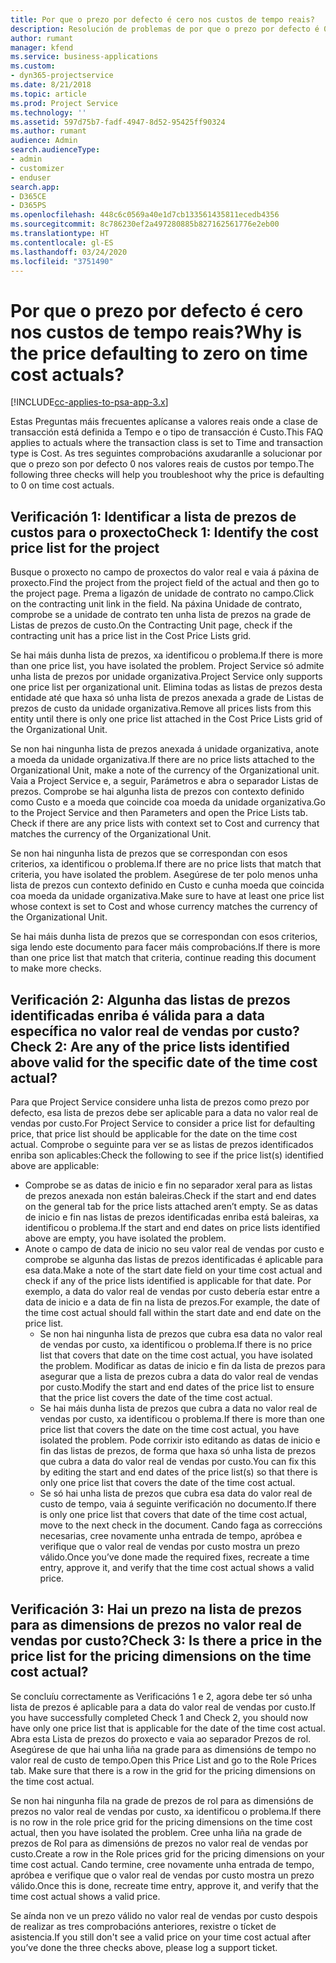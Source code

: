 ```yaml
---
title: Por que o prezo por defecto é cero nos custos de tempo reais?
description: Resolución de problemas de por que o prezo por defecto é 0 nos custos por tempo reais.
author: rumant
manager: kfend
ms.service: business-applications
ms.custom:
- dyn365-projectservice
ms.date: 8/21/2018
ms.topic: article
ms.prod: Project Service
ms.technology: ''
ms.assetid: 597d75b7-fadf-4947-8d52-95425ff90324
ms.author: rumant
audience: Admin
search.audienceType:
- admin
- customizer
- enduser
search.app:
- D365CE
- D365PS
ms.openlocfilehash: 448c6c0569a40e1d7cb133561435811ecedb4356
ms.sourcegitcommit: 8c786230ef2a497280885b827162561776e2eb00
ms.translationtype: HT
ms.contentlocale: gl-ES
ms.lasthandoff: 03/24/2020
ms.locfileid: "3751490"
---
```

# <a name="why-is-the-price-defaulting-to-zero-on-time-cost-actuals"></a><span data-ttu-id="8e4f2-103">Por que o prezo por defecto é cero nos custos de tempo reais?</span><span class="sxs-lookup"><span data-stu-id="8e4f2-103">Why is the price defaulting to zero on time cost actuals?</span></span>

[!INCLUDE[cc-applies-to-psa-app-3.x](../includes/cc-applies-to-psa-app-3x.md)]

<span data-ttu-id="8e4f2-104">Estas Preguntas máis frecuentes aplícanse a valores reais onde a clase de transacción está definida a Tempo e o tipo de transacción é Custo.</span><span class="sxs-lookup"><span data-stu-id="8e4f2-104">This FAQ applies to actuals where the transaction class is set to Time and transaction type is Cost.</span></span> <span data-ttu-id="8e4f2-105">As tres seguintes comprobacións axudaranlle a solucionar por que o prezo son por defecto 0 nos valores reais de custos por tempo.</span><span class="sxs-lookup"><span data-stu-id="8e4f2-105">The following three checks will help you troubleshoot why the price is defaulting to 0 on time cost actuals.</span></span>
 
## <a name="check-1-identify-the-cost-price-list-for-the-project"></a><span data-ttu-id="8e4f2-106">Verificación 1: Identificar a lista de prezos de custos para o proxecto</span><span class="sxs-lookup"><span data-stu-id="8e4f2-106">Check 1: Identify the cost price list for the project</span></span>

<span data-ttu-id="8e4f2-107">Busque o proxecto no campo de proxectos do valor real e vaia á páxina de proxecto.</span><span class="sxs-lookup"><span data-stu-id="8e4f2-107">Find the project from the project field of the actual and then go to the project page.</span></span> <span data-ttu-id="8e4f2-108">Prema a ligazón de unidade de contrato no campo.</span><span class="sxs-lookup"><span data-stu-id="8e4f2-108">Click on the contracting unit link in the field.</span></span> <span data-ttu-id="8e4f2-109">Na páxina Unidade de contrato, comprobe se a unidade de contrato ten unha lista de prezos na grade de Listas de prezos de custo.</span><span class="sxs-lookup"><span data-stu-id="8e4f2-109">On the Contracting Unit page, check if the contracting unit has a price list in the Cost Price Lists grid.</span></span>

<span data-ttu-id="8e4f2-110">Se hai máis dunha lista de prezos, xa identificou o problema.</span><span class="sxs-lookup"><span data-stu-id="8e4f2-110">If there is more than one price list, you have isolated the problem.</span></span> <span data-ttu-id="8e4f2-111">Project Service só admite unha lista de prezos por unidade organizativa.</span><span class="sxs-lookup"><span data-stu-id="8e4f2-111">Project Service only supports one price list per organizational unit.</span></span> <span data-ttu-id="8e4f2-112">Elimina todas as listas de prezos desta entidade até que haxa só unha lista de prezos anexada a grade de Listas de prezos de custo da unidade organizativa.</span><span class="sxs-lookup"><span data-stu-id="8e4f2-112">Remove all prices lists from this entity until there is only one price list attached in the Cost Price Lists grid of the Organizational Unit.</span></span>

<span data-ttu-id="8e4f2-113">Se non hai ningunha lista de prezos anexada á unidade organizativa, anote a moeda da unidade organizativa.</span><span class="sxs-lookup"><span data-stu-id="8e4f2-113">If there are no price lists attached to the Organizational Unit, make a note of the currency of the Organizational unit.</span></span> <span data-ttu-id="8e4f2-114">Vaia a Project Service e, a seguir, Parámetros e abra o separador Listas de prezos. Comprobe se hai algunha lista de prezos con contexto definido como Custo e a moeda que coincide coa moeda da unidade organizativa.</span><span class="sxs-lookup"><span data-stu-id="8e4f2-114">Go to the Project Service and then Parameters and open the Price Lists tab. Check if there are any price lists with context set to Cost and currency that matches the currency of the Organizational Unit.</span></span>
 
<span data-ttu-id="8e4f2-115">Se non hai ningunha lista de prezos que se correspondan con esos criterios, xa identificou o problema.</span><span class="sxs-lookup"><span data-stu-id="8e4f2-115">If there are no price lists that match that criteria, you have isolated the problem.</span></span> <span data-ttu-id="8e4f2-116">Asegúrese de ter polo menos unha lista de prezos cun contexto definido en Custo e cunha moeda que coincida coa moeda da unidade organizativa.</span><span class="sxs-lookup"><span data-stu-id="8e4f2-116">Make sure to have at least one price list whose context is set to Cost and whose currency matches the currency of the Organizational Unit.</span></span>

<span data-ttu-id="8e4f2-117">Se hai máis dunha lista de prezos que se correspondan con esos criterios, siga lendo este documento para facer máis comprobacións.</span><span class="sxs-lookup"><span data-stu-id="8e4f2-117">If there is more than one price list that match that criteria, continue reading this document to make more checks.</span></span>

## <a name="check-2-are-any-of-the-price-lists-identified-above-valid-for-the-specific-date-of-the-time-cost-actual"></a><span data-ttu-id="8e4f2-118">Verificación 2: Algunha das listas de prezos identificadas enriba é válida para a data específica no valor real de vendas por custo?</span><span class="sxs-lookup"><span data-stu-id="8e4f2-118">Check 2: Are any of the price lists identified above valid for the specific date of the time cost actual?</span></span>

<span data-ttu-id="8e4f2-119">Para que Project Service considere unha lista de prezos como prezo por defecto, esa lista de prezos debe ser aplicable para a data no valor real de vendas por custo.</span><span class="sxs-lookup"><span data-stu-id="8e4f2-119">For Project Service to consider a price list for defaulting price, that price list should be applicable for the date on the time cost actual.</span></span> <span data-ttu-id="8e4f2-120">Comprobe o seguinte para ver se as listas de prezos identificados enriba son aplicables:</span><span class="sxs-lookup"><span data-stu-id="8e4f2-120">Check the following to see if the price list(s) identified above are applicable:</span></span>

- <span data-ttu-id="8e4f2-121">Comprobe se as datas de inicio e fin no separador xeral para as listas de prezos anexada non están baleiras.</span><span class="sxs-lookup"><span data-stu-id="8e4f2-121">Check if the start and end dates on the general tab for the price lists attached aren’t empty.</span></span> <span data-ttu-id="8e4f2-122">Se as datas de inicio e fin nas listas de prezos identificadas enriba está baleiras, xa identificou o problema.</span><span class="sxs-lookup"><span data-stu-id="8e4f2-122">If the start and end dates on price lists identified above are empty, you have isolated the problem.</span></span> 
- <span data-ttu-id="8e4f2-123">Anote o campo de data de inicio no seu valor real de vendas por custo e comprobe se algunha das listas de prezos identificadas é aplicable para esa data.</span><span class="sxs-lookup"><span data-stu-id="8e4f2-123">Make a note of the start date field on your time cost actual and check if any of the price lists identified is applicable for that date.</span></span> <span data-ttu-id="8e4f2-124">Por exemplo, a data do valor real de vendas por custo debería estar entre a data de inicio e a data de fin na lista de prezos.</span><span class="sxs-lookup"><span data-stu-id="8e4f2-124">For example, the date of the time cost actual should fall within the start date and end date on the price list.</span></span> 
    - <span data-ttu-id="8e4f2-125">Se non hai ningunha lista de prezos que cubra esa data no valor real de vendas por custo, xa identificou o problema.</span><span class="sxs-lookup"><span data-stu-id="8e4f2-125">If there is no price list that covers that date on the time cost actual, you have isolated the problem.</span></span> <span data-ttu-id="8e4f2-126">Modificar as datas de inicio e fin da lista de prezos para asegurar que a lista de prezos cubra a data do valor real de vendas por custo.</span><span class="sxs-lookup"><span data-stu-id="8e4f2-126">Modify the start and end dates of the price list to ensure that the price list covers the date of the time cost actual.</span></span> 
    - <span data-ttu-id="8e4f2-127">Se hai máis dunha lista de prezos que cubra a data no valor real de vendas por custo, xa identificou o problema.</span><span class="sxs-lookup"><span data-stu-id="8e4f2-127">If there is more than one price list that covers the date on the time cost actual, you have isolated the problem.</span></span> <span data-ttu-id="8e4f2-128">Pode corrixir isto editando as datas de inicio e fin das listas de prezos, de forma que haxa só unha lista de prezos que cubra a data do valor real de vendas por custo.</span><span class="sxs-lookup"><span data-stu-id="8e4f2-128">You can fix this by editing the start and end dates of the price list(s) so that there is only one price list that covers the date of the time cost actual.</span></span> 
    - <span data-ttu-id="8e4f2-129">Se só hai unha lista de prezos que cubra esa data do valor real de custo de tempo, vaia á seguinte verificación no documento.</span><span class="sxs-lookup"><span data-stu-id="8e4f2-129">If there is only one price list that covers that date of the time cost actual, move to the next check in the document.</span></span>
<span data-ttu-id="8e4f2-130">Cando faga as correccións necesarias, cree novamente unha entrada de tempo, apróbea e verifique que o valor real de vendas por custo mostra un prezo válido.</span><span class="sxs-lookup"><span data-stu-id="8e4f2-130">Once you’ve done made the required fixes, recreate a time entry, approve it, and verify that the time cost actual shows a valid price.</span></span>

## <a name="check-3-is-there-a-price-in-the-price-list-for-the-pricing-dimensions-on-the-time-cost-actual"></a><span data-ttu-id="8e4f2-131">Verificación 3: Hai un prezo na lista de prezos para as dimensions de prezos no valor real de vendas por custo?</span><span class="sxs-lookup"><span data-stu-id="8e4f2-131">Check 3: Is there a price in the price list for the pricing dimensions on the time cost actual?</span></span>

<span data-ttu-id="8e4f2-132">Se concluíu correctamente as Verificacións 1 e 2, agora debe ter só unha lista de prezos é aplicable para a data do valor real de vendas por custo.</span><span class="sxs-lookup"><span data-stu-id="8e4f2-132">If you have successfully completed Check 1 and Check 2, you should now have only one price list that is applicable for the date of the time cost actual.</span></span> <span data-ttu-id="8e4f2-133">Abra esta Lista de prezos do proxecto e vaia ao separador Prezos de rol. Asegúrese de que hai unha liña na grade para as dimensións de tempo no valor real de custo de tempo.</span><span class="sxs-lookup"><span data-stu-id="8e4f2-133">Open this Price List and go to the Role Prices tab. Make sure that there is a row in the grid for the pricing dimensions on the time cost actual.</span></span>

<span data-ttu-id="8e4f2-134">Se non hai ningunha fila na grade de prezos de rol para as dimensións de prezos no valor real de vendas por custo, xa identificou o problema.</span><span class="sxs-lookup"><span data-stu-id="8e4f2-134">If there is no row in the role price grid for the pricing dimensions on the time cost actual, then you have isolated the problem.</span></span> <span data-ttu-id="8e4f2-135">Cree unha liña na grade de prezos de Rol para as dimensións de prezos no valor real de vendas por custo.</span><span class="sxs-lookup"><span data-stu-id="8e4f2-135">Create a row in the Role prices grid for the pricing dimensions on your time cost actual.</span></span> <span data-ttu-id="8e4f2-136">Cando termine, cree novamente unha entrada de tempo, apróbea e verifique que o valor real de vendas por custo mostra un prezo válido.</span><span class="sxs-lookup"><span data-stu-id="8e4f2-136">Once this is done, recreate time entry, approve it, and verify that the time cost actual shows a valid price.</span></span>
 
<span data-ttu-id="8e4f2-137">Se aínda non ve un prezo válido no valor real de vendas por custo despois de realizar as tres comprobacións anteriores, rexistre o tícket de asistencia.</span><span class="sxs-lookup"><span data-stu-id="8e4f2-137">If you still don't see a valid price on your time cost actual after you’ve done the three checks above, please log a support ticket.</span></span>



